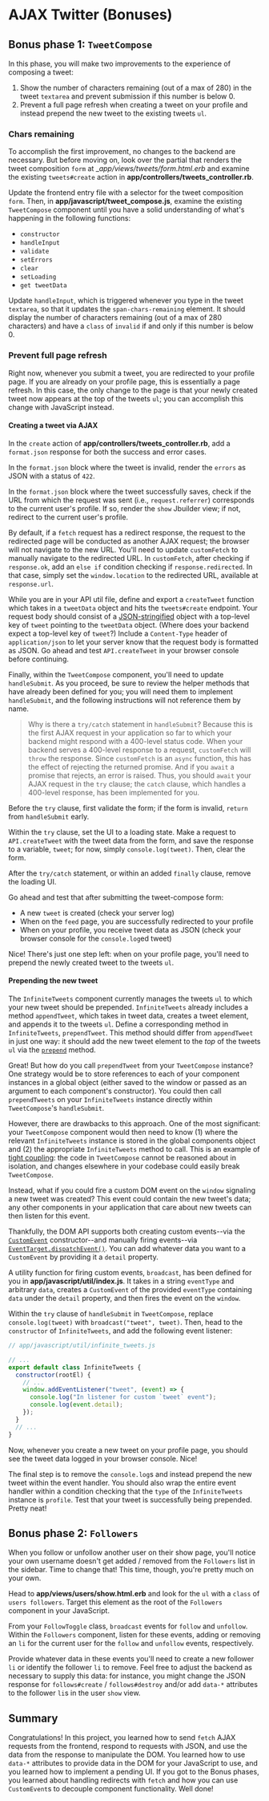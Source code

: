 # AJAX Twitter (Bonuses)

## Bonus phase 1: `TweetCompose`

In this phase, you will make two improvements to the experience of composing a
tweet:

1. Show the number of characters remaining (out of a max of 280) in the tweet
   `textarea` and prevent submission if this number is below 0.
2. Prevent a full page refresh when creating a tweet on your profile and instead
   prepend the new tweet to the existing tweets `ul`.

### Chars remaining

To accomplish the first improvement, no changes to the backend are necessary.
But before moving on, look over the partial that renders the tweet composition
`form` at __app/views/tweets/_form.html.erb__ and examine the existing
`tweets#create` action in **app/controllers/tweets_controller.rb**.

Update the frontend entry file with a selector for the tweet composition `form`.
Then, in **app/javascript/tweet_compose.js**, examine the existing
`TweetCompose` component until you have a solid understanding of what's
happening in the following functions:

- `constructor`
- `handleInput`
- `validate`
- `setErrors`
- `clear`
- `setLoading`
- `get tweetData`

Update `handleInput`, which is triggered whenever you type in the tweet
`textarea`, so that it updates the `span-chars-remaining` element. It should
display the number of characters remaining (out of a max of 280 characters) and
have a `class` of `invalid` if and only if this number is below 0.

### Prevent full page refresh

Right now, whenever you submit a tweet, you are redirected to your profile page.
If you are already on your profile page, this is essentially a page refresh. In
this case, the only change to the page is that your newly created tweet now
appears at the top of the tweets `ul`; you can accomplish this change with
JavaScript instead.

#### Creating a tweet via AJAX

In the `create` action of **app/controllers/tweets_controller.rb**, add a
`format.json` response for both the success and error cases.

In the `format.json` block where the tweet is invalid, render the `errors` as
JSON with a status of `422`.

In the `format.json` block where the tweet successfully saves, check if the URL
from which the request was sent (i.e., `request.referrer`) corresponds to the
current user's profile. If so, render the `show` Jbuilder view; if not, redirect
to the current user's profile.

By default, if a `fetch` request has a redirect response, the request to the
redirected page will be conducted as another AJAX request; the browser will not
navigate to the new URL. You'll need to update `customFetch` to manually
navigate to the redirected URL. In `customFetch`, after checking if
`response.ok`, add an `else if` condition checking if `response.redirected`. In
that case, simply set the `window.location` to the redirected URL, available at
`response.url`.

While you are in your API util file, define and export a `createTweet` function
which takes in a `tweetData` object and hits the `tweets#create` endpoint. Your
request body should consist of a [JSON-stringified][stringify] object with a
top-level key of `tweet` pointing to the `tweetData` object. (Where does your
backend expect a top-level key of `tweet`?) Include a `Content-Type` header of
`application/json` to let your server know that the request body is formatted as
JSON. Go ahead and test `API.createTweet` in your browser console before
continuing.

Finally, within the `TweetCompose` component, you'll need to update
`handleSubmit`. As you proceed, be sure to review the helper methods that have
already been defined for you; you will need them to implement `handleSubmit`,
and the following instructions will not reference them by name.

> Why is there a `try/catch` statement in `handleSubmit`? Because this is the
> first AJAX request in your application so far to which your backend might
> respond with a 400-level status code. When your backend serves a 400-level
> response to a request, `customFetch` will `throw` the response. Since
> `customFetch` is an `async` function, this has the effect of rejecting the
> returned promise. And if you `await` a promise that rejects, an error is
> raised. Thus, you should `await` your AJAX request in the `try` clause; the
> `catch` clause, which handles a 400-level response, has been implemented for
> you.

Before the `try` clause, first validate the form; if the form is invalid,
`return` from `handleSubmit` early.

Within the `try` clause, set the UI to a loading state. Make a request to
`API.createTweet` with the tweet data from the form, and save the response to a
variable, `tweet`; for now, simply `console.log(tweet)`. Then, clear the form.

After the `try/catch` statement, or within an added `finally` clause, remove the
loading UI.

Go ahead and test that after submitting the tweet-compose form:

- A new `tweet` is created (check your server log)
- When on the `feed` page, you are successfully redirected to your profile
- When on your profile, you receive tweet data as JSON (check your browser
  console for the `console.log`ed tweet)

Nice! There's just one step left: when on your profile page, you'll need to
prepend the newly created tweet to the tweets `ul`.

#### Prepending the new tweet

The `InfiniteTweets` component currently manages the tweets `ul` to which your
new tweet should be prepended. `InfiniteTweets` already includes a method
`appendTweet`, which takes in tweet data, creates a tweet element, and appends
it to the tweets `ul`. Define a corresponding method in `InfiniteTweets`,
`prependTweet`. This method should differ from `appendTweet` in just one way: it
should add the new tweet element to the _top_ of the tweets `ul` via the
[`prepend`] method.

Great! But how do you call `prependTweet` from your `TweetCompose` instance? One
strategy would be to store references to each of your component instances in a
global object (either saved to the window or passed as an argument to each
component's constructor). You could then call `prependTweets` on your
`InfiniteTweets` instance directly within `TweetCompose`'s `handleSubmit`.

However, there are drawbacks to this approach. One of the most significant: your
`TweetCompose` component would then need to know (1) where the relevant
`InfiniteTweets` instance is stored in the global components object and (2) the
appropriate `InfiniteTweets` method to call. This is an example of [tight
coupling]: the code in `TweetCompose` cannot be reasoned about in isolation, and
changes elsewhere in your codebase could easily break `TweetCompose`.

Instead, what if you could fire a custom DOM event on the `window` signaling a
new tweet was created? This event could contain the new tweet's data; any other
components in your application that care about new tweets can then listen for
this event.

Thankfully, the DOM API supports both creating custom events--via the
[`CustomEvent`] constructor--and manually firing events--via
[`EventTarget.dispatchEvent()`][dispatch-event]. You can add whatever data you
want to a `CustomEvent` by providing it a `detail` property.

A utility function for firing custom events, `broadcast`, has been defined for
you in **app/javascript/util/index.js**. It takes in a string `eventType` and
arbitrary `data`, creates a `CustomEvent` of the provided `eventType` containing
`data` under the `detail` property, and then fires the event on the `window`.

Within the `try` clause of `handleSubmit` in `TweetCompose`, replace
`console.log(tweet)` with `broadcast("tweet", tweet)`. Then, head to
the `constructor` of `InfiniteTweets`, and add the following event listener:

```js
// app/javascript/util/infinite_tweets.js

// ... 
export default class InfiniteTweets {
  constructor(rootEl) {
    // ...
    window.addEventListener("tweet", (event) => {
      console.log("In listener for custom `tweet` event");
      console.log(event.detail);
    });
  }
  // ...
}
```

Now, whenever you create a new tweet on your profile page, you should see the
tweet data logged in your browser console. Nice!

The final step is to remove the `console.log`s and instead prepend the new tweet
within the event handler. You should also wrap the entire event handler within a
condition checking that the `type` of the `InfiniteTweets` instance is
`profile`. Test that your tweet is successfully being prepended. Pretty neat!

## Bonus phase 2: `Followers`

When you follow or unfollow another user on their show page, you'll notice your
own username doesn't get added / removed from the `Followers` list in the
sidebar. Time to change that! This time, though, you're pretty much on your own.

Head to **app/views/users/show.html.erb** and look for the `ul` with a `class`
of `users followers`. Target this element as the root of the `Followers`
component in your JavaScript.

From your `FollowToggle` class, `broadcast` events for `follow` and `unfollow`.
Within the `Followers` component, listen for these events, adding or removing an
`li` for the current user for the `follow` and `unfollow` events, respectively.

Provide whatever data in these events you'll need to create a new follower `li`
or identify the follower `li` to remove. Feel free to adjust the backend as
necessary to supply this data: for instance, you might change the JSON response
for `follows#create` / `follows#destroy` and/or add `data-*` attributes to the
follower `li`s in the user `show` view.

## Summary

Congratulations! In this project, you learned how to send `fetch` AJAX requests
from the frontend, respond to requests with JSON, and use the data from the
response to manipulate the DOM. You learned how to use `data-*` attributes to
provide data in the DOM for your JavaScript to use, and you learned how to
implement a pending UI. If you got to the Bonus phases, you learned about
handling redirects with `fetch` and how you can use `CustomEvent`s to decouple
component functionality. Well done!

[stringify]: https://developer.mozilla.org/en-US/docs/Web/JavaScript/Reference/Global_Objects/JSON/stringify
[`prepend`]: https://developer.mozilla.org/en-US/docs/Web/API/Element/prepend
[tight coupling]: https://en.wikipedia.org/wiki/Coupling_(computer_programming)
[`CustomEvent`]: https://developer.mozilla.org/en-US/docs/Web/API/CustomEvent/CustomEvent
[dispatch-event]: https://developer.mozilla.org/en-US/docs/Web/API/EventTarget/dispatchEvent